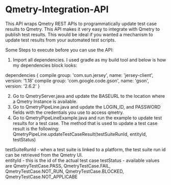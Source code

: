 # Qmetry-Integration-API
This API wraps Qmetry REST APIs to programmatically update test case results to Qmetry.  This API makes it very easy to integrate with Qmetry to publish test results. This would be ideal if you wanted a mechanism to update test results from your automated test scripts. 

Some Steps to execute before you can use the API:
1. Import all dependencies. I used gradle as my build tool and below is how my dependencies block looks: 

dependencies {
    compile group: 'com.sun.jersey', name: 'jersey-client', version: '1.18'
    compile group: 'com.google.code.gson', name: 'gson', version: '2.6.2'
}

2. Go to QmetryServer.java and update the BASEURL to the location where a Qmetry Instance is available. 
3. Go to QmetryPipeLine.java and update the LOGIN_ID, and PASSWORD fields with the credentials you use to access qmetry.  
4. Go to QmetryPipeLineExample.java and run the example to update test results for a test case. 
The method that is used to update a test case result is the following:
QmetryPipeLine.updateTestCaseResult(testSuiteRunId, entityId, testStatus)

testSuiteRunId - when a test suite is linked to a platform, the test suite run id can be retrieved from the Qmetry UI.  
entityId - this is the id of the actual test case
testStatus - available values are QmetryTestCase.PASS, QmetryTestCase.FAIL, QmetryTestCase.NOT_RUN, QmetryTestCase.BLOCKED, QmetryTestCase.NOT_APPLICABE

